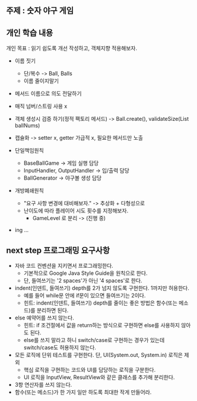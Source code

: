 ##  주제 : 숫자 야구 게임

## 개인 학습 내용
개인 목표 : 읽기 쉽도록 개선 작성하고, 객체지향 적용해보자.

- 이름 짓기
   - 단/복수 -> Ball, Balls
   - 이름 줄이지말기
- 메서드 이름으로 의도 전달하기
- 매직 넘버/스트링 사용 x
- 객체 생성시 검증 하기(정적 팩토리 메서드) -> Ball.create(), validateSize(List<Integer> ballNums)
- 캡슐화 -> setter x, getter 가급적 x, 필요한 메서드만 노출


- 단일책임원칙
  - BaseBallGame -> 게임 실행 담당
  - InputHandler, OutputHandler -> 입/출력 담당
  - BallGenerator -> 야구볼 생성 담당
- 개방폐쇄원칙
  - "요구 사항 변경에 대비해보자." -> 추상화 + 다형성으로
  - 난이도에 따라 플레이어 시도 횟수를 지정해보자.
    - GameLevel 로 분리 -> (진행 중)
- ing ...


## next step 프로그래밍 요구사항
- 자바 코드 컨벤션을 지키면서 프로그래밍한다.
  - 기본적으로 Google Java Style Guide을 원칙으로 한다.
  - 단, 들여쓰기는 '2 spaces'가 아닌 '4 spaces'로 한다.
- indent(인덴트, 들여쓰기) depth를 2가 넘지 않도록 구현한다. 1까지만 허용한다.
  - 예를 들어 while문 안에 if문이 있으면 들여쓰기는 2이다.
  - 힌트: indent(인덴트, 들여쓰기) depth를 줄이는 좋은 방법은 함수(또는 메소드)를 분리하면 된다.
- else 예약어를 쓰지 않는다.
  - 힌트: if 조건절에서 값을 return하는 방식으로 구현하면 else를 사용하지 않아도 된다.
  - else를 쓰지 말라고 하니 switch/case로 구현하는 경우가 있는데 switch/case도 허용하지 않는다.
- 모든 로직에 단위 테스트를 구현한다. 단, UI(System.out, System.in) 로직은 제외
  - 핵심 로직을 구현하는 코드와 UI를 담당하는 로직을 구분한다.
  - UI 로직을 InputView, ResultView와 같은 클래스를 추가해 분리한다.
- 3항 연산자를 쓰지 않는다.
- 함수(또는 메소드)가 한 가지 일만 하도록 최대한 작게 만들어라.